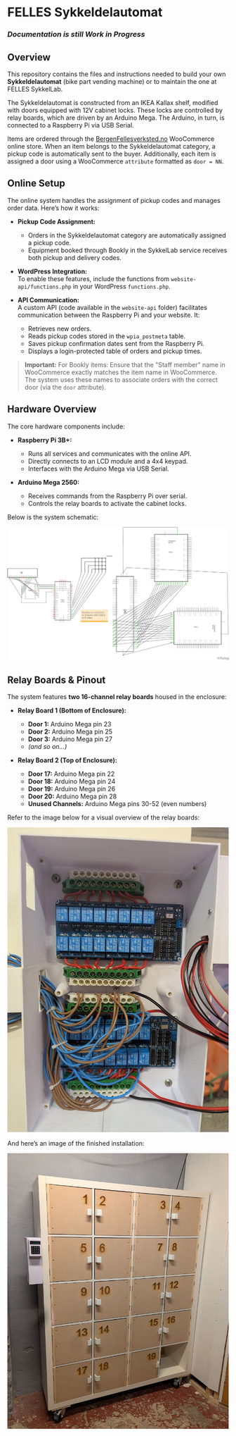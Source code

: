 # FELLES Sykkeldelautomat

### *Documentation is still Work in Progress*

## Overview
This repository contains the files and instructions needed to build your own **Sykkeldelautomat** (bike part vending machine) or to maintain the one at FELLES SykkelLab.

The Sykkeldelautomat is constructed from an IKEA Kallax shelf, modified with doors equipped with 12V cabinet locks. These locks are controlled by relay boards, which are driven by an Arduino Mega. The Arduino, in turn, is connected to a Raspberry Pi via USB Serial.

Items are ordered through the [BergenFellesverksted.no](https://bergenfellesverksted.no) WooCommerce online store. When an item belongs to the Sykkeldelautomat category, a pickup code is automatically sent to the buyer. Additionally, each item is assigned a door using a WooCommerce `attribute` formatted as `door = NN`.

## Online Setup
The online system handles the assignment of pickup codes and manages order data. Here’s how it works:

- **Pickup Code Assignment:**  
  - Orders in the Sykkeldelautomat category are automatically assigned a pickup code.
  - Equipment booked through Bookly in the SykkelLab service receives both pickup and delivery codes.

- **WordPress Integration:**  
  To enable these features, include the functions from `website-api/functions.php` in your WordPress `functions.php`.

- **API Communication:**  
  A custom API (code available in the `website-api` folder) facilitates communication between the Raspberry Pi and your website. It:
  - Retrieves new orders.
  - Reads pickup codes stored in the `wpia_postmeta` table.
  - Saves pickup confirmation dates sent from the Raspberry Pi.
  - Displays a login-protected table of orders and pickup times.

> **Important:** For Bookly items: Ensure that the "Staff member" name in WooCommerce exactly matches the item name in WooCommerce. The system uses these names to associate orders with the correct door (via the `door` attribute).

## Hardware Overview
The core hardware components include:

- **Raspberry Pi 3B+:**  
  - Runs all services and communicates with the online API.
  - Directly connects to an LCD module and a 4x4 keypad.
  - Interfaces with the Arduino Mega via USB Serial.

- **Arduino Mega 2560:**  
  - Receives commands from the Raspberry Pi over serial.
  - Controls the relay boards to activate the cabinet locks.

Below is the system schematic:

![System Schematic](resources/sykkeldelautomat_schem.png)

## Relay Boards & Pinout
The system features **two 16-channel relay boards** housed in the enclosure:

- **Relay Board 1 (Bottom of Enclosure):**  
  - **Door 1:** Arduino Mega pin 23  
  - **Door 2:** Arduino Mega pin 25  
  - **Door 3:** Arduino Mega pin 27  
  - *(and so on…)*

- **Relay Board 2 (Top of Enclosure):**  
  - **Door 17:** Arduino Mega pin 22  
  - **Door 18:** Arduino Mega pin 24  
  - **Door 19:** Arduino Mega pin 26  
  - **Door 20:** Arduino Mega pin 28  
  - **Unused Channels:** Arduino Mega pins 30-52 (even numbers)

Refer to the image below for a visual overview of the relay boards:

![Relay Boards](resources/relayboards.jpg)

And here’s an image of the finished installation:

![Finished Installation](resources/finished.jpg)
